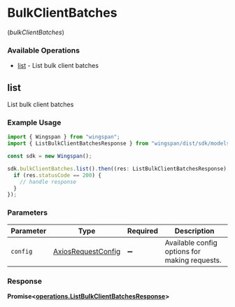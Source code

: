 # BulkClientBatches
(*bulkClientBatches*)

### Available Operations

* [list](#list) - List bulk client batches

## list

List bulk client batches

### Example Usage

```typescript
import { Wingspan } from "wingspan";
import { ListBulkClientBatchesResponse } from "wingspan/dist/sdk/models/operations";

const sdk = new Wingspan();

sdk.bulkClientBatches.list().then((res: ListBulkClientBatchesResponse) => {
  if (res.statusCode == 200) {
    // handle response
  }
});
```

### Parameters

| Parameter                                                    | Type                                                         | Required                                                     | Description                                                  |
| ------------------------------------------------------------ | ------------------------------------------------------------ | ------------------------------------------------------------ | ------------------------------------------------------------ |
| `config`                                                     | [AxiosRequestConfig](https://axios-http.com/docs/req_config) | :heavy_minus_sign:                                           | Available config options for making requests.                |


### Response

**Promise<[operations.ListBulkClientBatchesResponse](../../models/operations/listbulkclientbatchesresponse.md)>**

